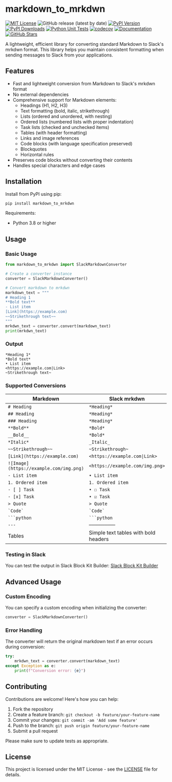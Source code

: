 # markdown_to_mrkdwn

[![MIT License](https://img.shields.io/badge/license-MIT-green.svg?style=flat-square)](https://opensource.org/licenses/MIT)
![GitHub release (latest by date)](https://img.shields.io/github/v/release/fla9ua/markdown_to_mrkdwn)
[![PyPI Version](https://img.shields.io/pypi/v/markdown-to-mrkdwn.svg?style=flat-square&logo=python&logoColor=white)](https://pypi.org/project/markdown-to-mrkdwn/)
[![PyPI Downloads](https://static.pepy.tech/badge/markdown-to-mrkdwn)](https://pepy.tech/projects/markdown-to-mrkdwn)
[![Python Unit Tests](https://github.com/fla9ua/markdown_to_mrkdwn/actions/workflows/python-tests.yml/badge.svg)](https://github.com/fla9ua/markdown_to_mrkdwn/actions/workflows/python-tests.yml)
[![codecov](https://codecov.io/gh/fla9ua/markdown_to_mrkdwn/branch/main/graph/badge.svg)](https://codecov.io/gh/fla9ua/markdown_to_mrkdwn)
[![Documentation](https://img.shields.io/badge/docs-latest-blue.svg?style=flat-square)](https://fla9ua.github.io/markdown_to_mrkdwn/)
[![GitHub Stars](https://img.shields.io/github/stars/fla9ua/markdown_to_mrkdwn?style=social)](https://github.com/fla9ua/markdown_to_mrkdwn)

A lightweight, efficient library for converting standard Markdown to Slack's mrkdwn format. This library helps you maintain consistent formatting when sending messages to Slack from your applications.

## Features

- Fast and lightweight conversion from Markdown to Slack's mrkdwn format
- No external dependencies
- Comprehensive support for Markdown elements:
  - Headings (H1, H2, H3)
  - Text formatting (bold, italic, strikethrough)
  - Lists (ordered and unordered, with nesting)
  - Ordered lists (numbered lists with proper indentation)
  - Task lists (checked and unchecked items)
  - Tables (with header formatting)
  - Links and image references
  - Code blocks (with language specification preserved)
  - Blockquotes
  - Horizontal rules
- Preserves code blocks without converting their contents
- Handles special characters and edge cases

## Installation

Install from PyPI using pip:

```bash
pip install markdown_to_mrkdwn
```

Requirements:
- Python 3.8 or higher

## Usage

### Basic Usage

```python
from markdown_to_mrkdwn import SlackMarkdownConverter

# Create a converter instance
converter = SlackMarkdownConverter()

# Convert markdown to mrkdwn
markdown_text = """
# Heading 1
**Bold text**
- List item
[Link](https://example.com)
~~Strikethrough text~~
"""
mrkdwn_text = converter.convert(markdown_text)
print(mrkdwn_text)
```

### Output

```
*Heading 1*
*Bold text*
• List item
<https://example.com|Link>
~Strikethrough text~
```

### Supported Conversions

| Markdown | Slack mrkdwn |
|----------|--------------|
| `# Heading` | `*Heading*` |
| `## Heading` | `*Heading*` |
| `### Heading` | `*Heading*` |
| `**Bold**` | `*Bold*` |
| `__Bold__` | `*Bold*` |
| `*Italic*` | `_Italic_` |
| `~~Strikethrough~~` | `~Strikethrough~` |
| `[Link](https://example.com)` | `<https://example.com\|Link>` |
| `![Image](https://example.com/img.png)` | `<https://example.com/img.png>` |
| `- List item` | `• List item` |
| `1. Ordered item` | `1. Ordered item` |
| `- [ ] Task` | `• ☐ Task` |
| `- [x] Task` | `• ☑ Task` |
| `> Quote` | `> Quote` |
| `` `Code` `` | `` `Code` `` |
| `` ```python `` | `` ```python `` |
| `---` | `──────────` |
| Tables | Simple text tables with bold headers |

### Testing in Slack

You can test the output in Slack Block Kit Builder:
[Slack Block Kit Builder](https://app.slack.com/block-kit-builder/)

## Advanced Usage

### Custom Encoding

You can specify a custom encoding when initializing the converter:

```python
converter = SlackMarkdownConverter()
```

### Error Handling

The converter will return the original markdown text if an error occurs during conversion:

```python
try:
    mrkdwn_text = converter.convert(markdown_text)
except Exception as e:
    print(f"Conversion error: {e}")
```

## Contributing

Contributions are welcome! Here's how you can help:

1. Fork the repository
2. Create a feature branch: `git checkout -b feature/your-feature-name`
3. Commit your changes: `git commit -am 'Add some feature'`
4. Push to the branch: `git push origin feature/your-feature-name`
5. Submit a pull request

Please make sure to update tests as appropriate.

## License

This project is licensed under the MIT License - see the [LICENSE](LICENSE) file for details.
